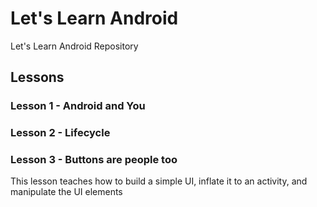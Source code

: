 # Let's Learn Android
Let's Learn Android Repository

## Lessons

### Lesson 1 - Android and You

### Lesson 2 - Lifecycle

### Lesson 3 - Buttons are people too
This lesson teaches how to build a simple UI, inflate it to an activity, and manipulate the UI elements
